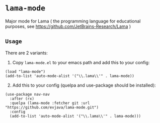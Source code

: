 # `lama-mode`

Major mode for Lama ( the programming language for educational purposes, see https://github.com/JetBrains-Research/Lama )

## `Usage`

There are 2 variants:

1. Copy `lama-mode.el` to your emacs path and add this to your config:
``` elisp
(load "lama-mode")
(add-to-list 'auto-mode-alist '("\\.lama\\'" . lama-mode))
``` 

2. Add this to your config (quelpa and use-package should be installed):
``` elisp
(use-package nav-nav
  :after (rx)
  :quelpa (lama-mode :fetcher git :url "https://github.com/evjava/lama-mode.git")
  :config 
  (add-to-list 'auto-mode-alist '("\\.lama\\'" . lama-mode)))
```

